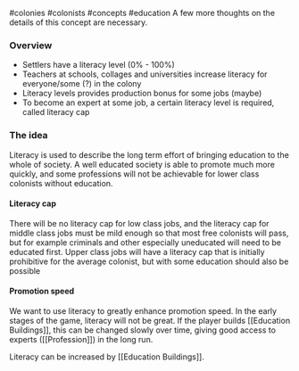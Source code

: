 #colonies #colonists #concepts #education
A few more thoughts on the details of this concept are necessary.
### Overview
- Settlers have a literacy level (0% - 100%)
- Teachers at schools, collages and universities increase literacy for everyone/some (?) in the colony
- Literacy levels provides production bonus for some jobs (maybe)
- To become an expert at some job, a certain literacy level is required, called literacy cap

### The idea
Literacy is used to describe the long term effort of bringing education to the whole of society. A well educated society is able to promote much more quickly, and some professions will not be achievable for lower class colonists without education.
#### Literacy cap
There will be no literacy cap for low class jobs, and the literacy cap for middle class jobs must be mild enough so that most free colonists will pass, but for example criminals and other especially uneducated will need to be educated first. Upper class jobs will have a literacy cap that is initially prohibitive for the average colonist, but with some education should also be possible
#### Promotion speed
We want to use literacy to greatly enhance promotion speed. In the early stages of the game, literacy will not be great. If the player builds [[Education Buildings]], this can be changed slowly over time, giving good access to experts ([[Profession]]) in the long run.

Literacy can be increased by [[Education Buildings]].

